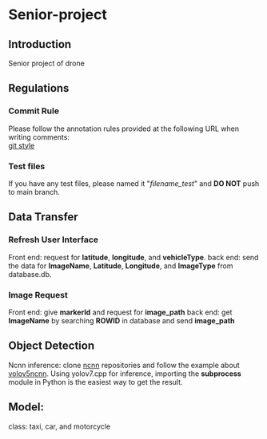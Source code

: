 # Senior-project
## Introduction

Senior project of drone  

## Regulations

### Commit Rule
Please follow the annotation rules provided at the following URL when writing comments:  
[git style](https://wadehuanglearning.blogspot.com/2019/05/commit-commit-commit-why-what-commit.html)

### Test files
If you have any test files, please named it "*filename_test*" and __DO NOT__ push to main branch.

## Data Transfer

### Refresh User Interface
Front end: request for **latitude**, **longitude**, and **vehicleType**.
back end: send the data for **ImageName**, **Latitude**, **Longitude**, and **ImageType** from database.db.

### Image Request
Front end: give **markerId** and request for **image_path**
back end: get **ImageName** by searching **ROWID** in database and send **image_path**

## Object Detection
Ncnn inference: clone [ncnn](https://github.com/Tencent/ncnn.git) repositories and follow the example about [yolov5ncnn](https://www.wpgdadatong.com/blog/detail/75045). 
Using yolov7.cpp for inference, importing the **subprocess** module in Python is the easiest way to get the result.

## Model:
class: taxi, car, and motorcycle
